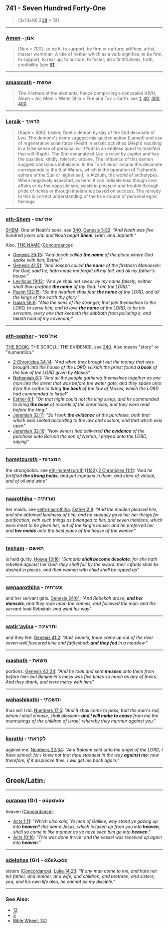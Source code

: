 ## 741 - Seven Hundred Forty-One
> (3x13x19) Σ[38](38) = 741

---

### [Amen](/keys/AMNf) - אמן
> [Nun = 700]. so be it, to support, be firm or nurture; artificer, artist, master workman. A title of Kether which as a verb signifies: to be firm, to support, to rear up, to nurture, to foster; also faithfulness, truth, credibility (see [91](91)).

---

### [amasmath](/keys/AMShTh) - אמשת
> The 4 letters of the elements, hence comprising a concealed IHVH, Aleph = Air, Mem = Water Shin = Fire and Tav = Earth. see [1](1), [40](40), [300](300), [400](400).

---

### [Leraik](/keys/LRAIKf) - לראיך
> [Kaph = 500]. Leake; Goetic demon by day of the 2nd decanate of Leo. The demons's name suggest mis-guided action (Lamed) and use of regenerative solar force (Resh) in erratic activities (Aleph) resulting in a false sense of personal will (Yod) in an endless quest to manifest that will (Kaph). The 2nd decanate of Leo is ruled by Jupiter and has the qualities: kindly, tolerant, urbane. The influence of this demon suggest conscious imbalance. In the Tarot minor arcana this decanate corresponds to the 6 of Wands, which is the operation of Tiphareth, sphere of the Sun or higher self, in Atziluth, the world of archetypes. When negatively aspected, as here, it can indicate loss though love affairs or by the opposite sex; waste in pleasure and trouble through pride of riches or through intolerance based on success. The remedy to this is correct understanding of the true source of personal egoic feelings.

---

### [eth-Shem](/keys/ATh-ShM) - את־שם
[SHEM](/keys/ShM). One of Noah's sons. see [340](340). [Genesis 5:32](https://biblehub.com/genesis/5-32.htm): *"And Noah was five hundred years old: and Noah begat **Shem**, Ham, and Japheth."*

Also, [THE NAME](/keys/ShM) ([Concordance](https://biblehub.com/hebrew/shem_8034.htm)):

- [Genesis 35:15](https://biblehub.com/genesis/35-15.htm): *"And Jacob called **the name** of the place where God spake with him, Bethel."*
- [Genesis 41:51](https://biblehub.com/genesis/41-51.htm): *"And Joseph called **the nam**e of the firstborn Manasseh: For God, said he, hath made me forget all my toil, and all my father's house."*
- [Leviticus 19:12](https://biblehub.com/leviticus/19-12.htm): *"And ye shall not swear by my name falsely, neither shalt thou profane **the name** of thy God: I am the LORD."*
- [Psalm 102:15](https://biblehub.com/psalms/102-15.htm): *"So the heathen shall fear **the name** of the LORD, and all the kings of the earth thy glory."*
- [Isaiah 56:6](https://biblehub.com/isaiah/56-6.htm): *"Also the sons of the stranger, that join themselves to the LORD, to serve him, and to love **the name** of the LORD, to be his servants, every one that keepeth the sabbath from polluting it, and taketh hold of my covenant;"*

---

### [eth-sepher](/keys/ATh-SPR) - את־ספר
[THE BOOK](/keys/SPR); THE SCROLL; THE EVIDENCE. see [340](340). Also means "story" or "numeration."

- [2 Chronicles 34:14](https://biblehub.com/2_chronicles/34-14.htm): *"And when they brought out the money that was brought into the house of the LORD, Hilkiah the priest found **a book** of the law of the LORD given by Moses"*
- [Nehemiah 8:1](https://biblehub.com/nehemiah/8-1.htm): *"And all the people gathered themselves together as one man into the street that was before the water gate; and they spake unto Ezra the scribe to bring **the book** of the law of Moses, which the LORD had commanded to Israel"*
- [Esther 6:1](https://biblehub.com/esther/6-1.htm): *"On that night could not the king sleep, and he commanded to bring **the book** of records of the chronicles; and they were read before the king."*
- [Jeremiah 32:11](https://biblehub.com/jeremiah/32-11.htm): *"So I took **the evidence** of the purchase, both that which was sealed according to the law and custom, and that which was open"*
- [Jeremiah 32:16](https://biblehub.com/jeremiah/32-16.htm): *"Now when I had delivered **the evidence** of the purchase unto Baruch the son of Neriah, I prayed unto the LORD, saying"*

---

### [hametzuroth](/keys/HMTzRVTh) - המצרות
the strongholds. see [eth-hametzuroth](/keys/ATh-HMTzRVTh) ([1142](1142)).[2 Chronicles 11:11](https://biblehub.com/2_chronicles/11-11.htm): *"And he fortified **the strong holds**, and put captains in them, and store of victual, and of oil and wine"*

---

### [naarothiha](/keys/NORVThIH) - נערותיה
her maids. see [veth-naarothiha](/keys/VATh-NORVThIH). [Esther 2:9](https://biblehub.com/esther/2-9.htm): *"And the maiden pleased him, and she obtained kindness of him; and he speedily gave her her things for purification, with such things as belonged to her, and seven maidens, which were meet to be given her, out of the king's house: and he preferred her and **her maids** unto the best place of the house of the women"*

---

### [tesham](/keys/ThAShM) - תאשם
is held guilty. [Hosea 13:16](https://biblehub.com/hosea/13-16.htm): *"Samaria **shall become desolate**; for she hath rebelled against her God: they shall fall by the sword: their infants shall be dashed in pieces, and their women with child shall be ripped up"*

---

### [wenaarothiha](/keys/VNORThIH) - ונערתיה
and her servant girls. [Genesis 24:61](https://biblehub.com/genesis/24-61.htm): *"And Rebekah arose, **and her damsels**, and they rode upon the camels, and followed the man: and the servant took Rebekah, and went his way"*

---

### [watir'ayina](/keys/VThROINH) - ותרעינה
and they fed. [Genesis 41:2](https://biblehub.com/genesis/41-2.htm): *"And, behold, there came up out of the river seven well favoured kine and fatfleshed; **and they fed** in a meadow."*

---

### [mashoth](/keys/MShATh) - משאת
portions. [Genesis 43:34](https://biblehub.com/genesis/43-34.htm): *"And he took and sent **messes** unto them from before him: but Benjamin's mess was five times so much as any of theirs. And they drank, and were merry with him."*

---

### [wahashikothi](/keys/VHShKThI) - והשכתי
thus will I rid. [Numbers 17:5](https://biblehub.com/numbers/17-5.htm): *"And it shall come to pass, that the man's rod, whom I shall choose, shall blossom: **and I will make to cease** from me the murmurings of the children of Israel, whereby they murmur against you."*

---

### [liqrathi](/keys/LQRAThI) - לקראתי
against me. [Numbers 22:34](https://biblehub.com/numbers/22-34.htm): *"And Balaam said unto the angel of the LORD, I have sinned; for I knew not that thou stoodest in the way **against me**: now therefore, if it displease thee, I will get me back again."*

---

## Greek/Latin:

---

### [ouranon](/greek?word=ouranon) (Gr) - οὐρανόν
heaven ([Concordance](https://biblehub.com/greek/ouranon_3772.htm)).

- [Acts 1:11](https://biblehub.com/acts/1-11.htm): *"Which also said, Ye men of Galilee, why stand ye gazing up into **heaven**? this same Jesus, which is taken up from you into **heaven**, shall so come in like manner as ye have seen him go into **heaven**."*
- [Acts 10:16](https://biblehub.com/acts/10-16.htm): *"This was done thrice: and the vessel was received up again into **heaven**."*

---

### [adelphas](/greek?word=adelphas) (Gr) - ἀδελφάς
sisters ([Concordance](https://biblehub.com/greek/adelphas_79.htm)). [Luke 14:26](https://biblehub.com/luke/14-26.htm): *"If any man come to me, and hate not his father, and mother, and wife, and children, and brethren, and sisters, yea, and his own life also, he cannot be my disciple."*

---

### See Also:

- [12](12)
- [3](3)
- [Bible Wheel: 741](https://www.biblewheel.com//GR/GR_Database.php?SearchBy_Gematria=741)
